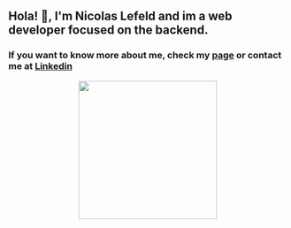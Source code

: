 <h2>Hola! 👋, I'm Nicolas Lefeld and im a web developer focused on the backend. 

### If you want to know more about me, check my [**page**](https://nicolaslefeld.github.io/) or **contact** me at [Linkedin](https://www.linkedin.com/in/nicolas-lefeld-232447180/)


<p align="center">
<img align="middle" src="https://media.giphy.com/media/26AHqZycSplGWWPAI/giphy.gif" width="250" height="250" />
</p>

